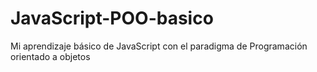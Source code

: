 # JavaScript-POO-basico
Mi aprendizaje básico de JavaScript con el paradigma de Programación orientado a objetos 
